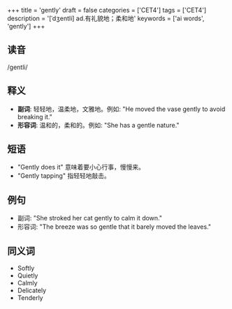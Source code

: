 +++
title = 'gently'
draft = false
categories = ['CET4']
tags = ['CET4']
description = '[ˈdʒentli] ad.有礼貌地；柔和地'
keywords = ['ai words', 'gently']
+++

## 读音
/gentli/

## 释义
- **副词**: 轻轻地，温柔地，文雅地。例如: "He moved the vase gently to avoid breaking it."
- **形容词**: 温和的，柔和的。例如: "She has a gentle nature."

## 短语
- "Gently does it" 意味着要小心行事，慢慢来。
- "Gently tapping" 指轻轻地敲击。

## 例句
- 副词: "She stroked her cat gently to calm it down."
- 形容词: "The breeze was so gentle that it barely moved the leaves."

## 同义词
- Softly
- Quietly
- Calmly
- Delicately
- Tenderly
